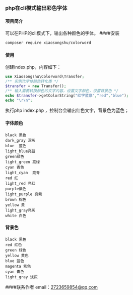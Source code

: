 ### php在cli模式输出彩色字体

#### 项目简介
可以在PHP的cli模式下，输出各种颜色的字体。
####安装
```bash 
composer require xiaosongshu/colorword
```
#### 使用
创建index.php，内容如下：
```php 
use Xiaosongshu\Colorword\Transfer;
/** 实例化字体颜色转化类 */
$transfer = new Transfer();
/** 输入需要转换颜色的文字内容，设置文字颜色，设置背景色 */
echo $transfer->getColorString("红字蓝底","red","blue");
echo "\r\n";

```
执行php index.php ，控制台会输出红色文字，背景色为蓝色；
#### 字体颜色
```text
black 黑色
dark_gray 深灰
blue  蓝色
light_blue亮蓝
green绿色
light_green 亮绿
cyan 青色
light_cyan  亮青
red 红
light_red 亮红
purple紫色
light_purple 亮紫
brown 棕色
yellow 黄
light_gray亮灰
white 白色
```
#### 背景色
```text
black 黑色
red 红色
green 绿色
yellow 黄色
blue 蓝色
magenta 紫色
cyan 青色
light_gray 浅灰
```
####联系作者
email：2723659854@qq.com
